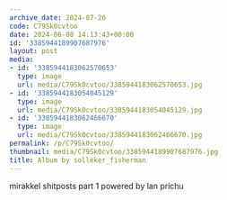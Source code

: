 ```yaml
---
archive_date: 2024-07-26
code: C79Sk0cvtoo
date: 2024-06-08 14:13:43+00:00
id: '3385944189907687976'
layout: post
media:
- id: '3385944183062570653'
  type: image
  url: media/C79Sk0cvtoo/3385944183062570653.jpg
- id: '3385944183054045129'
  type: image
  url: media/C79Sk0cvtoo/3385944183054045129.jpg
- id: '3385944183062466670'
  type: image
  url: media/C79Sk0cvtoo/3385944183062466670.jpg
permalink: /p/C79Sk0cvtoo/
thumbnail: media/C79Sk0cvtoo/3385944189907687976.jpg
title: Album by solleker_fisherman
---
```


mirakkel shitposts part 1 powered by lan prichu
